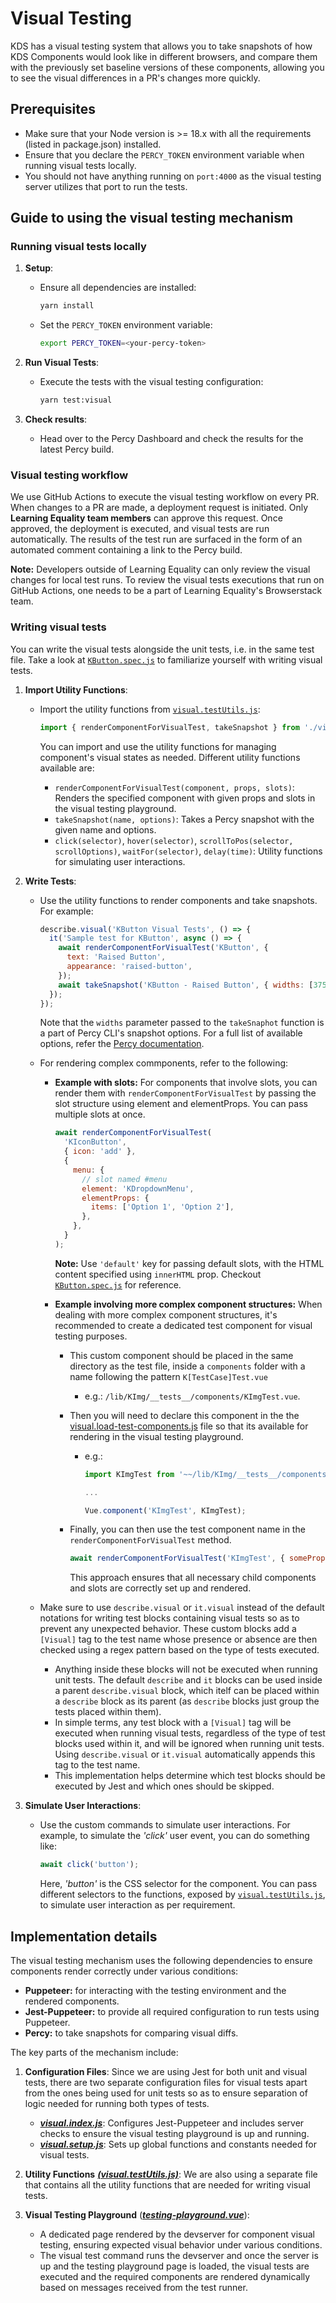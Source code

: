 # Visual Testing

KDS has a visual testing system that allows you to take snapshots of how KDS Components would look like in different browsers, and compare them with the previously set baseline versions of these components, allowing you to see the visual differences in a PR's changes more quickly.

## Prerequisites

- Make sure that your Node version is >= 18.x with all the requirements (listed in package.json) installed.
- Ensure that you declare the `PERCY_TOKEN` environment variable when running visual tests locally.
- You should not have anything running on `port:4000` as the visual testing server utilizes that port to run the tests.

## Guide to using the visual testing mechanism

### Running visual tests locally

1. **Setup**:

   - Ensure all dependencies are installed:

     ```bash
     yarn install
     ```

   - Set the `PERCY_TOKEN` environment variable:

     ```bash
     export PERCY_TOKEN=<your-percy-token>
     ```

2. **Run Visual Tests**:

   - Execute the tests with the visual testing configuration:

     ```bash
     yarn test:visual
     ```

3. **Check results**:
   - Head over to the Percy Dashboard and check the results for the latest Percy build.

### Visual testing workflow

We use GitHub Actions to execute the visual testing workflow on every PR. When changes to a PR are made, a deployment request is initiated. Only **Learning Equality team members** can approve this request. Once approved, the deployment is executed, and visual tests are run automatically. The results of the test run are surfaced in the form of an automated comment containing a link to the Percy build.

**Note:** Developers outside of Learning Equality can only review the visual changes for local test runs. To review the visual tests executions that run on GitHub Actions, one needs to be a part of Learning Equality's Browserstack team.

### Writing visual tests

You can write the visual tests alongside the unit tests, i.e. in the same test file. Take a look at [`KButton.spec.js`](../lib/buttons-and-links/__tests__/KButton.spec.js) to familiarize yourself with writing visual tests.

1. **Import Utility Functions**:

   - Import the utility functions from [`visual.testUtils.js`](../jest.conf/visual.testUtils.js):

     ```javascript
     import { renderComponentForVisualTest, takeSnapshot } from './visual.testUtils';
     ```

     You can import and use the utility functions for managing component's visual states as needed. Different utility functions available are:

     - `renderComponentForVisualTest(component, props, slots)`: Renders the specified component with given props and slots in the visual testing playground.
     - `takeSnapshot(name, options)`: Takes a Percy snapshot with the given name and options.
     - `click(selector)`, `hover(selector)`, `scrollToPos(selector, scrollOptions)`, `waitFor(selector)`, `delay(time)`: Utility functions for simulating user interactions.

2. **Write Tests**:

   - Use the utility functions to render components and take snapshots. For example:

     ```javascript
     describe.visual('KButton Visual Tests', () => {
       it('Sample test for KButton', async () => {
         await renderComponentForVisualTest('KButton', {
           text: 'Raised Button',
           appearance: 'raised-button',
         });
         await takeSnapshot('KButton - Raised Button', { widths: [375, 520] });
       });
     });
     ```

     Note that the `widths` parameter passed to the `takeSnaphot` function is a part of Percy CLI's snapshot options. For a full list of available options, refer the [Percy documentation](https://www.browserstack.com/docs/percy/take-percy-snapshots/snapshots-via-scripts#per-snapshot-configuration).

   - For rendering complex commponents, refer to the following:

     - **Example with slots:** For components that involve slots, you can render them with `renderComponentForVisualTest` by passing the slot structure using element and elementProps. You can pass multiple slots at once.

       ```javascript
       await renderComponentForVisualTest(
         'KIconButton',
         { icon: 'add' },
         {
           menu: {
             // slot named #menu
             element: 'KDropdownMenu',
             elementProps: {
               items: ['Option 1', 'Option 2'],
             },
           },
         }
       );
       ```

       **Note:** Use `'default'` key for passing default slots, with the HTML content specified using `innerHTML` prop. Checkout [`KButton.spec.js`](../lib/buttons-and-links/__tests__/KButton.spec.js) for reference.

     - **Example involving more complex component structures:** When dealing with more complex component structures, it's recommended to create a dedicated test component for visual testing purposes.

       - This custom component should be placed in the same directory as the test file, inside a `components` folder with a name following the pattern `K[TestCase]Test.vue`
         - e.g.: `/lib/KImg/__tests__/components/KImgTest.vue`.
       - Then you will need to declare this component in the the [visual.load-test-components.js](../jest.conf/visual.load-test-components.js) file so that its available for rendering in the visual testing playground.

         - e.g.:

           ```javascript
           import KImgTest from '~~/lib/KImg/__tests__/components/KImgTest.vue';

           ...

           Vue.component('KImgTest', KImgTest);
           ```

       - Finally, you can then use the test component name in the `renderComponentForVisualTest` method.

         ```javascript
         await renderComponentForVisualTest('KImgTest', { someProp: 'someValue' });
         ```

         This approach ensures that all necessary child components and slots are correctly set up and rendered.

   - Make sure to use `describe.visual` or `it.visual` instead of the default notations for writing test blocks containing visual tests so as to prevent any unexpected behavior. These custom blocks add a `[Visual]` tag to the test name whose presence or absence are then checked using a regex pattern based on the type of tests executed.
     - Anything inside these blocks will not be executed when running unit tests. The default `describe` and `it` blocks can be used inside a parent `describe.visual` block, which itelf can be placed within a `describe` block as its parent (as `describe` blocks just group the tests placed within them).
     - In simple terms, any test block with a `[Visual]` tag will be executed when running visual tests, regardless of the type of test blocks used within it, and will be ignored when running unit tests. Using `describe.visual` or `it.visual` automatically appends this tag to the test name.
     - This implementation helps determine which test blocks should be executed by Jest and which ones should be skipped.

3. **Simulate User Interactions**:

   - Use the custom commands to simulate user interactions. For example, to simulate the _'click'_ user event, you can do something like:

     ```javascript
     await click('button');
     ```

     Here, _'button'_ is the CSS selector for the component. You can pass different selectors to the functions, exposed by [`visual.testUtils.js`](../jest.conf/visual.testUtils.js), to simulate user interaction as per requirement.

## Implementation details

The visual testing mechanism uses the following dependencies to ensure components render correctly under various conditions:

- **Puppeteer:** for interacting with the testing environment and the rendered components.
- **Jest-Puppeteer:** to provide all required configuration to run tests using Puppeteer.
- **Percy:** to take snapshots for comparing visual diffs.

The key parts of the mechanism include:

1. **Configuration Files**: Since we are using Jest for both unit and visual tests, there are two separate configuration files for visual tests apart from the ones being used for unit tests so as to ensure separation of logic needed for running both types of tests.

   - [**_visual.index.js_**](../jest.conf/visual.index.js): Configures Jest-Puppeteer and includes server checks to ensure the visual testing playground is up and running.
   - [**_visual.setup.js_**](../jest.conf/visual.setup.js): Sets up global functions and constants needed for visual tests.

2. **Utility Functions** [**_(visual.testUtils.js)_**](../jest.conf/visual.testUtils.js): We are also using a separate file that contains all the utility functions that are needed for writing visual tests.

3. **Visual Testing Playground** ([**_testing-playground.vue_**](../docs/pages/testing-playground.vue)):
   - A dedicated page rendered by the devserver for component visual testing, ensuring expected visual behavior under various conditions.
   - The visual test command runs the devserver and once the server is up and the testing playground page is loaded, the visual tests are executed and the required components are rendered dynamically based on messages received from the test runner.
